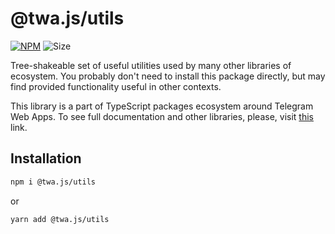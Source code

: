 # @twa.js/utils

[npm-badge]: https://img.shields.io/npm/v/@twa.js/utils?logo=npm

[npm-link]: https://npmjs.com/package/@twa.js/utils

[size-badge]: https://img.shields.io/bundlephobia/minzip/@twa.js/utils

[![NPM][npm-badge]][npm-link] 
![Size][size-badge]

Tree-shakeable set of useful utilities used by many other libraries of 
ecosystem. You probably don't need to install this package directly, but may
find provided functionality useful in other contexts.

This library is a part of TypeScript packages ecosystem around Telegram Web 
Apps. To see full documentation and other libraries, please, visit 
[this](https://telegram-web-apps.github.io/twa/docs/category/-libraries) link.

## Installation

```bash  
npm i @twa.js/utils
```  

or

```bash  
yarn add @twa.js/utils
```
